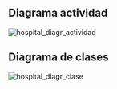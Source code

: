 ## Diagrama actividad

![hospital_diagr_actividad](https://github.com/liliguoz/ETS/assets/145054491/09072ee6-8dbb-4fe8-bcec-1f46d712f40a)

## Diagrama de clases

![hospital_diagr_clase](https://github.com/liliguoz/ETS/assets/145054491/8f6aa9f9-81d7-4194-bd46-fe66aef33e7c)



